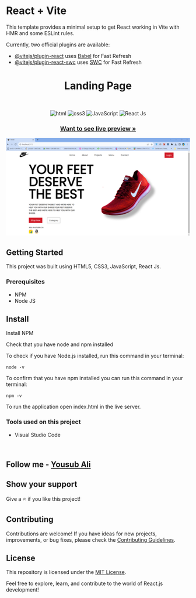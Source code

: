 # React + Vite

This template provides a minimal setup to get React working in Vite with HMR and some ESLint rules.

Currently, two official plugins are available:

- [@vitejs/plugin-react](https://github.com/vitejs/vite-plugin-react/blob/main/packages/plugin-react/README.md) uses [Babel](https://babeljs.io/) for Fast Refresh
- [@vitejs/plugin-react-swc](https://github.com/vitejs/vite-plugin-react-swc) uses [SWC](https://swc.rs/) for Fast Refresh

<h1 align="center">Landing Page</h1>

<br />
<p align="center">
    <img src="https://img.shields.io/badge/HTML5-E34F26?style=for-the-badge&logo=html5&logoColor=white" alt="html"/>
    <img src="https://img.shields.io/badge/CSS3-1572B6?style=for-the-badge&logo=css3&logoColor=white" alt="css3"/> 
    <img src="https://img.shields.io/badge/JavaScript-323330?style=for-the-badge&logo=javascript&logoColor=F7DF1E" alt="JavaScript" />
    <img src="https://img.shields.io/badge/REACT-JS-02303A?style=for-the-badge&logo=react-router&logoColor=white" alt="React Js"/>
</p>

<h3 align="center"><a href=""><strong>Want to see live preview »</strong></a></h3>
  
 
  
  ![Output](./Assets/result.png)

## Getting Started

This project was built using HTML5, CSS3, JavaScript, React Js.

### Prerequisites

- NPM
- Node JS

## Install

Install NPM

Check that you have node and npm installed

To check if you have Node.js installed, run this command in your terminal:

```
node -v
```

To confirm that you have npm installed you can run this command in your terminal:

```
npm -v
```

To run the application open index.html in the live server.

### Tools used on this project

- Visual Studio Code

<br/>

## Follow me - **[Yousub Ali](https://github.com/YsbAli)**

## Show your support

Give a ⭐️ if you like this project!


## Contributing

Contributions are welcome! If you have ideas for new projects, improvements, or bug fixes, please check the [Contributing Guidelines](CONTRIBUTING.md).

## License

This repository is licensed under the [MIT License](LICENSE).

Feel free to explore, learn, and contribute to the world of React.js development!




